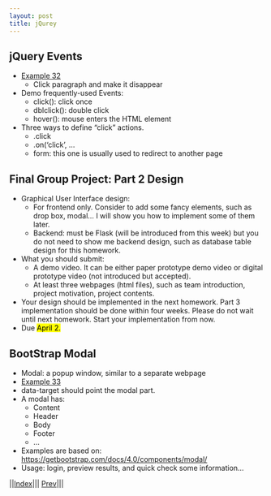 ```yaml
---
layout: post
title: jQurey
---
```


## jQuery Events
* [Example 32](https://jsfiddle.net/0158vdxa/)
  * Click paragraph and make it disappear
* Demo frequently-used Events:
  * click(): click once
  * dblclick(): double click
  * hover(): mouse enters the HTML element
* Three ways to define “click” actions.
  * .click
  * .on(‘click’, …
  * form: this one is usually used to redirect to another page

## Final Group Project: Part 2 Design
* Graphical User Interface design:
  * For frontend only. Consider to add some fancy elements, such as drop box, modal… I will show you how to implement some of them later.
  * Backend: must be Flask (will be introduced from this week) but you do not need to show me backend design, such as database table design for this homework.
* What you should submit:
  * A demo video. It can be either paper prototype demo video or digital prototype video (not introduced but accepted).
  * At least three webpages (html files), such as team introduction, project motivation, project contents.
* Your design should be implemented in the next homework. Part 3 implementation should be done within four weeks. Please do not wait until next homework. Start your implementation from now.
* Due <mark>April 2.</mark>

## BootStrap Modal
* Modal: a popup window, similar to a separate webpage
* [Example 33](https://jsfiddle.net/r2exkcf1/)
* data-target should point the modal part.
* A modal has:
  * Content
  * Header
  * Body
  * Footer 
  * …
* Examples are based on: <https://getbootstrap.com/docs/4.0/components/modal/>
* Usage: login, preview results, and quick check some information…

||[Index](../../../)||| [Prev](../file2/)|||





